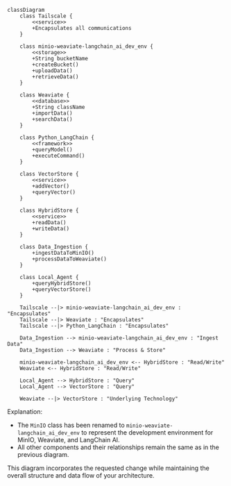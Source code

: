 ```mermaid
classDiagram
    class Tailscale {
        <<service>>
        +Encapsulates all communications
    }

    class minio-weaviate-langchain_ai_dev_env {
        <<storage>>
        +String bucketName
        +createBucket()
        +uploadData()
        +retrieveData()
    }

    class Weaviate {
        <<database>>
        +String className
        +importData()
        +searchData()
    }

    class Python_LangChain {
        <<framework>>
        +queryModel()
        +executeCommand()
    }

    class VectorStore {
        <<service>>
        +addVector()
        +queryVector()
    }

    class HybridStore {
        <<service>>
        +readData()
        +writeData()
    }

    class Data_Ingestion {
        +ingestDataToMinIO()
        +processDataToWeaviate()
    }

    class Local_Agent {
        +queryHybridStore()
        +queryVectorStore()
    }

    Tailscale --|> minio-weaviate-langchain_ai_dev_env : "Encapsulates"
    Tailscale --|> Weaviate : "Encapsulates" 
    Tailscale --|> Python_LangChain : "Encapsulates"

    Data_Ingestion --> minio-weaviate-langchain_ai_dev_env : "Ingest Data"
    Data_Ingestion --> Weaviate : "Process & Store"

    minio-weaviate-langchain_ai_dev_env <-- HybridStore : "Read/Write"
    Weaviate <-- HybridStore : "Read/Write"

    Local_Agent --> HybridStore : "Query"
    Local_Agent --> VectorStore : "Query"

    Weaviate --|> VectorStore : "Underlying Technology"
```

Explanation:
- The `MinIO` class has been renamed to `minio-weaviate-langchain_ai_dev_env` to represent the development environment for MinIO, Weaviate, and LangChain AI.
- All other components and their relationships remain the same as in the previous diagram.

This diagram incorporates the requested change while maintaining the overall structure and data flow of your architecture.
